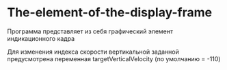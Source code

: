 # The-element-of-the-display-frame
<p>Программа представляет из себя графический элемент индикационного кадра</p>
<p>Для изменения индекса скорости вертикальной заданной предусмотрена переменная targetVerticalVelocity (по умолчанию = -110)</p>
